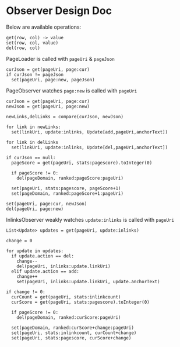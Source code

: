 
Observer Design Doc
===================

Below are available operations:

    get(row, col) -> value
    set(row, col, value)
    del(row, col)

PageLoader is called with `pageUri` & `pageJson`

    curJson = get(pageUri, page:cur)
    if curJson != pageJson
      set(pageUri, page:new, pageJson)

PageObserver watches `page:new` is called with `pageUri`

    curJson = get(pageUri, page:cur)
    newJson = get(pageUri, page:new)

    newLinks,delLinks = compare(curJson, newJson)

    for link in newLinks:
      set(linkUri, update:inlinks, Update[add,pageUri,anchorText])

    for link in delLinks
      set(linkUri, update:inlinks, Update[del,pageUri,anchorText])

    if curJson == null:
      pageScore = get(pageUri, stats:pagescore).toInteger(0)

      if pageScore != 0:
        del(pageDomain, ranked:pageScore:pageUri)
      
      set(pageUri, stats:pagescore, pageScore+1)
      set(pageDomain, ranked:pageScore+1:pageUri)

    set(pageUri, page:cur, newJson)
    del(pageUri, page:new)

InlinksObserver weakly watches `update:inlinks` is called with `pageUri`

    List<Update> updates = get(pageUri, update:inlinks)

    change = 0

    for update in updates:
      if update.action == del:
        change--
        del(pageUri, inlinks:update.linkUri)
      elif update.action == add:
        change++
        set(pageUri, inlinks:update.linkUri, update.anchorText)

    if change != 0:
      curCount = get(pageUri, stats:inlinkcount)
      curScore = get(pageUri, stats:pagescore).toInteger(0)

      if pageScore != 0:
        del(pageDomain, ranked:curScore:pageUri)

      set(pageDomain, ranked:curScore+change:pageUri)
      set(pageUri, stats:inlinkcount, curCount+change)
      set(pageUri, stats:pagescore, curScore+change)
